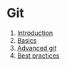 # Git

1. [Introduction](introduction.md) 
2. [Basics](basics.md)
3. [Advanced git](advanced.md)
4. [Best practices](best.md)

